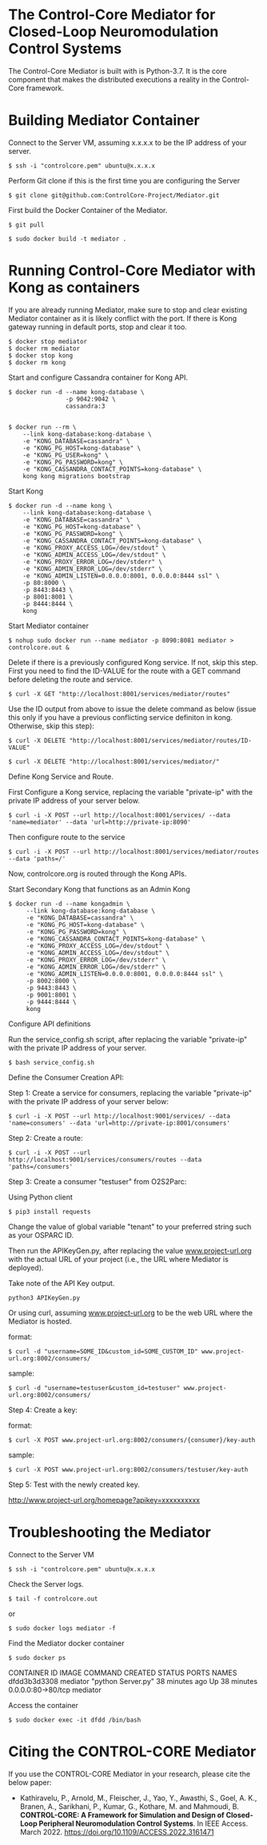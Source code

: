 # The Control-Core Mediator for Closed-Loop Neuromodulation Control Systems

The Control-Core Mediator is built with is Python-3.7. It is the core component that makes the distributed executions a reality in the Control-Core framework.


# Building Mediator Container

Connect to the Server VM, assuming x.x.x.x to be the IP address of your server.
````
$ ssh -i "controlcore.pem" ubuntu@x.x.x.x
````
Perform Git clone if this is the first time you are configuring the Server
````
$ git clone git@github.com:ControlCore-Project/Mediator.git
````

First build the Docker Container of the Mediator.
````
$ git pull

$ sudo docker build -t mediator .
````

# Running Control-Core Mediator with Kong as containers

If you are already running Mediator, make sure to stop and clear existing Mediator container as it is likely conflict with the port. If there is Kong gateway running in default ports, stop and clear it too.
````
$ docker stop mediator
$ docker rm mediator
$ docker stop kong
$ docker rm kong
````

Start and configure Cassandra container for Kong API.
````
$ docker run -d --name kong-database \
                -p 9042:9042 \
                cassandra:3


$ docker run --rm \
    --link kong-database:kong-database \
    -e "KONG_DATABASE=cassandra" \
    -e "KONG_PG_HOST=kong-database" \
    -e "KONG_PG_USER=kong" \
    -e "KONG_PG_PASSWORD=kong" \
    -e "KONG_CASSANDRA_CONTACT_POINTS=kong-database" \
    kong kong migrations bootstrap
````

Start Kong
````
$ docker run -d --name kong \
    --link kong-database:kong-database \
    -e "KONG_DATABASE=cassandra" \
    -e "KONG_PG_HOST=kong-database" \
    -e "KONG_PG_PASSWORD=kong" \
    -e "KONG_CASSANDRA_CONTACT_POINTS=kong-database" \
    -e "KONG_PROXY_ACCESS_LOG=/dev/stdout" \
    -e "KONG_ADMIN_ACCESS_LOG=/dev/stdout" \
    -e "KONG_PROXY_ERROR_LOG=/dev/stderr" \
    -e "KONG_ADMIN_ERROR_LOG=/dev/stderr" \
    -e "KONG_ADMIN_LISTEN=0.0.0.0:8001, 0.0.0.0:8444 ssl" \
    -p 80:8000 \
    -p 8443:8443 \
    -p 8001:8001 \
    -p 8444:8444 \
    kong
````

Start Mediator container
````
$ nohup sudo docker run --name mediator -p 8090:8081 mediator > controlcore.out &
````

Delete if there is a previously configured Kong service. If not, skip this step. First you need to find the ID-VALUE for the route with a GET command before deleting the route and service.
````
$ curl -X GET "http://localhost:8001/services/mediator/routes"
````
Use the ID output from above to issue the delete command as below (issue this only if you have a previous conflicting service definiton in kong. Otherwise, skip this step):
````
$ curl -X DELETE "http://localhost:8001/services/mediator/routes/ID-VALUE"

$ curl -X DELETE "http://localhost:8001/services/mediator/"
````

Define Kong Service and Route.

First Configure a Kong service, replacing the variable "private-ip" with the private IP address of your server below.
````
$ curl -i -X POST --url http://localhost:8001/services/ --data 'name=mediator' --data 'url=http://private-ip:8090'
````
Then configure route to the service
````
$ curl -i -X POST --url http://localhost:8001/services/mediator/routes --data 'paths=/'
````

Now, controlcore.org is routed through the Kong APIs.

Start Secondary Kong that functions as an Admin Kong
```
$ docker run -d --name kongadmin \
     --link kong-database:kong-database \
     -e "KONG_DATABASE=cassandra" \
     -e "KONG_PG_HOST=kong-database" \
     -e "KONG_PG_PASSWORD=kong" \
     -e "KONG_CASSANDRA_CONTACT_POINTS=kong-database" \
     -e "KONG_PROXY_ACCESS_LOG=/dev/stdout" \
     -e "KONG_ADMIN_ACCESS_LOG=/dev/stdout" \
     -e "KONG_PROXY_ERROR_LOG=/dev/stderr" \
     -e "KONG_ADMIN_ERROR_LOG=/dev/stderr" \
     -e "KONG_ADMIN_LISTEN=0.0.0.0:8001, 0.0.0.0:8444 ssl" \
     -p 8002:8000 \
     -p 9443:8443 \
     -p 9001:8001 \
     -p 9444:8444 \
     kong
````

Configure API definitions

Run the service_config.sh script, after replacing the variable "private-ip" with the private IP address of your server.
````
$ bash service_config.sh
````
Define the Consumer Creation API:


Step 1: Create a service for consumers, replacing the variable "private-ip" with the private IP address of your server below:

````
$ curl -i -X POST --url http://localhost:9001/services/ --data 'name=consumers' --data 'url=http://private-ip:8001/consumers'
````

Step 2: Create a route:

````
$ curl -i -X POST --url http://localhost:9001/services/consumers/routes --data 'paths=/consumers'
````

Step 3: Create a consumer "testuser" from O2S2Parc:

Using Python client
````
$ pip3 install requests
````

Change the value of global variable "tenant" to your preferred string such as your OSPARC ID.

Then run the APIKeyGen.py, after replacing the value www.project-url.org with the actual URL of your project (i.e., the URL where Mediator is deployed).

Take note of the API Key output.

````
python3 APIKeyGen.py
````
Or using curl, assuming www.project-url.org to be the web URL where the Mediator is hosted.

format:
````
$ curl -d "username=SOME_ID&custom_id=SOME_CUSTOM_ID" www.project-url.org:8002/consumers/
````
sample:
````
$ curl -d "username=testuser&custom_id=testuser" www.project-url.org:8002/consumers/
````

Step 4: Create a key:

format:
````
$ curl -X POST www.project-url.org:8002/consumers/{consumer}/key-auth
````

sample:
````
$ curl -X POST www.project-url.org:8002/consumers/testuser/key-auth
````

Step 5: Test with the newly created key.

http://www.project-url.org/homepage?apikey=xxxxxxxxxx


# Troubleshooting the Mediator

Connect to the Server VM
````
$ ssh -i "controlcore.pem" ubuntu@x.x.x.x
````
Check the Server logs.
````
$ tail -f controlcore.out
````
or
````
$ sudo docker logs mediator -f
````
Find the Mediator docker container
````
$ sudo docker ps
````
CONTAINER ID        IMAGE               COMMAND              CREATED             STATUS              PORTS                NAMES
dfdd3b3d3308        mediator            "python Server.py"   38 minutes ago      Up 38 minutes       0.0.0.0:80->80/tcp   mediator

Access the container
````
$ sudo docker exec -it dfdd /bin/bash
````



# Citing the CONTROL-CORE Mediator

If you use the CONTROL-CORE Mediator in your research, please cite the below paper:

* Kathiravelu, P., Arnold, M., Fleischer, J., Yao, Y., Awasthi, S., Goel, A. K., Branen, A., Sarikhani, P., Kumar, G., Kothare, M. and Mahmoudi, B. **CONTROL-CORE: A Framework for Simulation and Design of Closed-Loop Peripheral Neuromodulation Control Systems**. In IEEE Access. March 2022. https://doi.org/10.1109/ACCESS.2022.3161471
